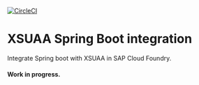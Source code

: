 
[![CircleCI](https://circleci.com/gh/boudhayan-dev/spring-xsuaa-cloud-foundry/tree/master.svg?style=svg)](https://circleci.com/gh/boudhayan-dev/spring-xsuaa-cloud-foundry/tree/master)
# XSUAA Spring Boot integration

Integrate Spring boot with XSUAA in SAP Cloud Foundry.

#### Work in progress.